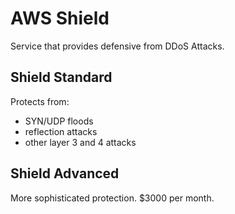 # AWS Shield

Service that provides defensive from DDoS Attacks.

## Shield Standard

Protects from:
- SYN/UDP floods
- reflection attacks
- other layer 3 and 4 attacks

## Shield Advanced

More sophisticated protection. $3000 per month.
